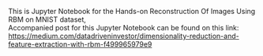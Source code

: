 
This is Jupyter Notebook for the Hands-on Reconstruction Of Images Using RBM on MNIST dataset,                 
Accompanied post for this Jupyter Notebook can be found on this link: https://medium.com/datadriveninvestor/dimensionality-reduction-and-feature-extraction-with-rbm-f499965979e9
